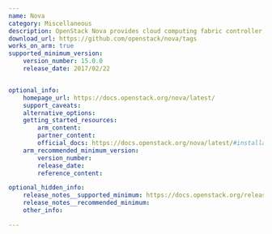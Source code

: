 ```yaml
---
name: Nova
category: Miscellaneous
description: OpenStack Nova provides cloud computing fabric controller, that supports technologies like libvirt, VMware, and OpenStack Ironic.
download_url: https://github.com/openstack/nova/tags
works_on_arm: true
supported_minimum_version:
    version_number: 15.0.0
    release_date: 2017/02/22


optional_info:
    homepage_url: https://docs.openstack.org/nova/latest/
    support_caveats:
    alternative_options:
    getting_started_resources:
        arm_content:
        partner_content:
        official_docs: https://docs.openstack.org/nova/latest/#installation
    arm_recommended_minimum_version:
        version_number:
        release_date:
        reference_content:

optional_hidden_info:
    release_notes__supported_minimum: https://docs.openstack.org/releasenotes/nova/ocata.html
    release_notes__recommended_minimum:
    other_info:

---
```

